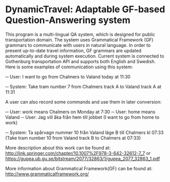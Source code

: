 DynamicTravel: Adaptable GF-based Question-Answering system
=============


This program is a multi-lingual QA system, which is designed for public transportation domain. The system uses Grammatical Framework (GF) grammars to communicate with users in natural language. In order to present up-to-date travel information, GF grammars are updated automatically and during system execution. Current system is connected to Gothenburg transportation API and supports both English and Swedish. Here is some examples of communication using this system:

─	User: I want to go from Chalmers to Valand today at 11:30

─	System: Take tram number 7 from Chalmers track A to Valand track A at 11:31

A user can also record some commands and use them in later conversion:

─	User: work means Chalmers on Monday at 7:30
─	User: home means Valand
─	User: Jag vill åka från hem till jobbet 
(I want to go from home to work)

─	System: Ta spårvagn nummer 10 från Valand läge B till Chalmers  kl 07:33
(Take tram number 10 from Valand track B to Chalmers at 07:33)

More description about this work can be found at:
http://link.springer.com/chapter/10.1007%2F978-3-642-32612-7_7
or 
https://gupea.ub.gu.se/bitstream/2077/32863/1/gupea_2077_32863_1.pdf

More information about Grammatical Framework(GF) can be found at:
http://www.grammaticalframework.org/
